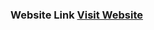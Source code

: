 <p><h3>Website Link <a href="https://pos-application-frontend.onrender.com" target="_blank">Visit Website</a></h3></p>
